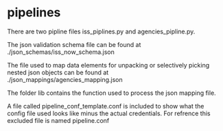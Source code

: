 # pipelines

There are two pipline files iss_piplines.py and agencies_pipline.py. 

The json validation schema file can be found at ./json_schemas/iss_now_schema.json 

The file used to map data elements for unpacking or selectively picking nested json objects can be found at ./json_mappings/agencies_mapping.json

The folder lib contains the function used to process the json mapping file.

A file called pipeline_conf_template.conf is included to show what the config file used looks like minus the actual credentials. 
For refrence this excluded file is named pipeline.conf
